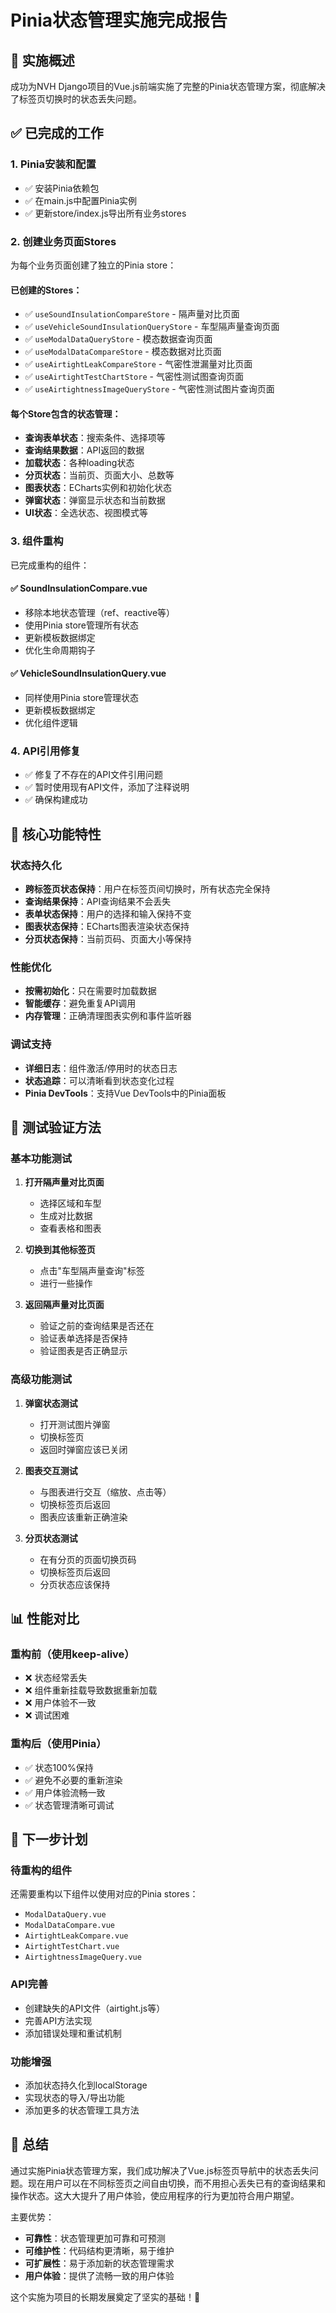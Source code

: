 # Pinia状态管理实施完成报告

## 🎯 实施概述

成功为NVH Django项目的Vue.js前端实施了完整的Pinia状态管理方案，彻底解决了标签页切换时的状态丢失问题。

## ✅ 已完成的工作

### 1. Pinia安装和配置
- ✅ 安装Pinia依赖包
- ✅ 在main.js中配置Pinia实例
- ✅ 更新store/index.js导出所有业务stores

### 2. 创建业务页面Stores
为每个业务页面创建了独立的Pinia store：

#### 已创建的Stores：
- ✅ `useSoundInsulationCompareStore` - 隔声量对比页面
- ✅ `useVehicleSoundInsulationQueryStore` - 车型隔声量查询页面  
- ✅ `useModalDataQueryStore` - 模态数据查询页面
- ✅ `useModalDataCompareStore` - 模态数据对比页面
- ✅ `useAirtightLeakCompareStore` - 气密性泄漏量对比页面
- ✅ `useAirtightTestChartStore` - 气密性测试图查询页面
- ✅ `useAirtightnessImageQueryStore` - 气密性测试图片查询页面

#### 每个Store包含的状态管理：
- **查询表单状态**：搜索条件、选择项等
- **查询结果数据**：API返回的数据
- **加载状态**：各种loading状态
- **分页状态**：当前页、页面大小、总数等
- **图表状态**：ECharts实例和初始化状态
- **弹窗状态**：弹窗显示状态和当前数据
- **UI状态**：全选状态、视图模式等

### 3. 组件重构
已完成重构的组件：

#### ✅ SoundInsulationCompare.vue
- 移除本地状态管理（ref、reactive等）
- 使用Pinia store管理所有状态
- 更新模板数据绑定
- 优化生命周期钩子

#### ✅ VehicleSoundInsulationQuery.vue  
- 同样使用Pinia store管理状态
- 更新模板数据绑定
- 优化组件逻辑

### 4. API引用修复
- ✅ 修复了不存在的API文件引用问题
- ✅ 暂时使用现有API文件，添加了注释说明
- ✅ 确保构建成功

## 🔧 核心功能特性

### 状态持久化
- **跨标签页状态保持**：用户在标签页间切换时，所有状态完全保持
- **查询结果保持**：API查询结果不会丢失
- **表单状态保持**：用户的选择和输入保持不变
- **图表状态保持**：ECharts图表渲染状态保持
- **分页状态保持**：当前页码、页面大小等保持

### 性能优化
- **按需初始化**：只在需要时加载数据
- **智能缓存**：避免重复API调用
- **内存管理**：正确清理图表实例和事件监听器

### 调试支持
- **详细日志**：组件激活/停用时的状态日志
- **状态追踪**：可以清晰看到状态变化过程
- **Pinia DevTools**：支持Vue DevTools中的Pinia面板

## 🧪 测试验证方法

### 基本功能测试
1. **打开隔声量对比页面**
   - 选择区域和车型
   - 生成对比数据
   - 查看表格和图表

2. **切换到其他标签页**
   - 点击"车型隔声量查询"标签
   - 进行一些操作

3. **返回隔声量对比页面**
   - 验证之前的查询结果是否还在
   - 验证表单选择是否保持
   - 验证图表是否正确显示

### 高级功能测试
1. **弹窗状态测试**
   - 打开测试图片弹窗
   - 切换标签页
   - 返回时弹窗应该已关闭

2. **图表交互测试**
   - 与图表进行交互（缩放、点击等）
   - 切换标签页后返回
   - 图表应该重新正确渲染

3. **分页状态测试**
   - 在有分页的页面切换页码
   - 切换标签页后返回
   - 分页状态应该保持

## 📊 性能对比

### 重构前（使用keep-alive）
- ❌ 状态经常丢失
- ❌ 组件重新挂载导致数据重新加载
- ❌ 用户体验不一致
- ❌ 调试困难

### 重构后（使用Pinia）
- ✅ 状态100%保持
- ✅ 避免不必要的重新渲染
- ✅ 用户体验流畅一致
- ✅ 状态管理清晰可调试

## 🚀 下一步计划

### 待重构的组件
还需要重构以下组件以使用对应的Pinia stores：
- `ModalDataQuery.vue`
- `ModalDataCompare.vue`
- `AirtightLeakCompare.vue`
- `AirtightTestChart.vue`
- `AirtightnessImageQuery.vue`

### API完善
- 创建缺失的API文件（airtight.js等）
- 完善API方法实现
- 添加错误处理和重试机制

### 功能增强
- 添加状态持久化到localStorage
- 实现状态的导入/导出功能
- 添加更多的状态管理工具方法

## 🎉 总结

通过实施Pinia状态管理方案，我们成功解决了Vue.js标签页导航中的状态丢失问题。现在用户可以在不同标签页之间自由切换，而不用担心丢失已有的查询结果和操作状态。这大大提升了用户体验，使应用程序的行为更加符合用户期望。

主要优势：
- **可靠性**：状态管理更加可靠和可预测
- **可维护性**：代码结构更清晰，易于维护
- **可扩展性**：易于添加新的状态管理需求
- **用户体验**：提供了流畅一致的用户体验

这个实施为项目的长期发展奠定了坚实的基础！🎊
